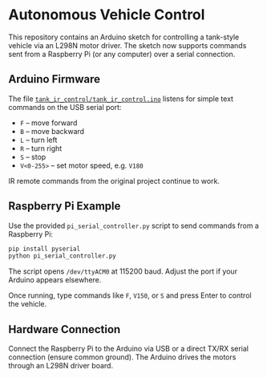 # Autonomous Vehicle Control

This repository contains an Arduino sketch for controlling a tank-style vehicle via an L298N motor driver. The sketch now supports commands sent from a Raspberry Pi (or any computer) over a serial connection.

## Arduino Firmware

The file [`tank_ir_control/tank_ir_control.ino`](tank_ir_control/tank_ir_control.ino) listens for simple text commands on the USB serial port:

- `F` – move forward
- `B` – move backward
- `L` – turn left
- `R` – turn right
- `S` – stop
- `V<0-255>` – set motor speed, e.g. `V180`

IR remote commands from the original project continue to work.

## Raspberry Pi Example

Use the provided `pi_serial_controller.py` script to send commands from a Raspberry Pi:

```bash
pip install pyserial
python pi_serial_controller.py
```

The script opens `/dev/ttyACM0` at 115200 baud. Adjust the port if your Arduino appears elsewhere.

Once running, type commands like `F`, `V150`, or `S` and press Enter to control the vehicle.

## Hardware Connection

Connect the Raspberry Pi to the Arduino via USB or a direct TX/RX serial connection (ensure common ground). The Arduino drives the motors through an L298N driver board.

